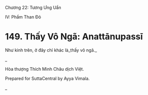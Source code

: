  

Chương 22: Tương Ưng Uẩn

IV: Phẩm Than Ðỏ

# 149\. Thấy Vô Ngã: Anattānupassī

Như kinh trên, ở đây chỉ khác là_thấy vô ngã._

_

Hòa thượng Thích Minh Châu dịch Việt.

Prepared for SuttaCentral by Ayya Vimala.



_